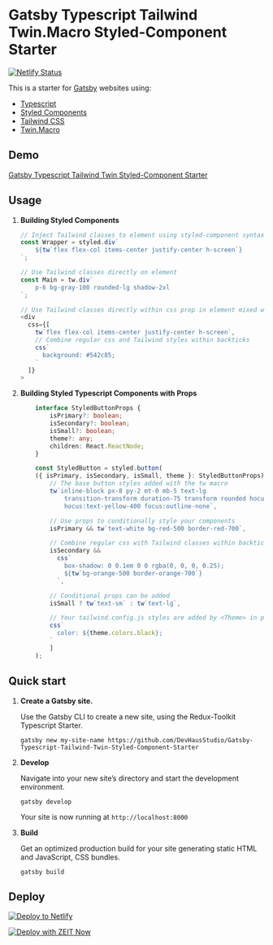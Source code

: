 # Gatsby Typescript Tailwind Twin.Macro Styled-Component Starter

[![Netlify Status](https://api.netlify.com/api/v1/badges/f3a1349e-ba39-4c41-a9e9-a5714ccd4f19/deploy-status)](https://app.netlify.com/sites/gatsby-typescript-tailwind-twin-styled-component-starter/deploys)

This is a starter for [Gatsby](https://www.gatsbyjs.org/) websites using:

- [Typescript](https://www.typescriptlang.org/)
- [Styled Components](https://styled-components.com/)
- [Tailwind CSS](https://tailwindcss.com/)
- [Twin.Macro](https://github.com/ben-rogerson/twin.macro)

## Demo

[Gatsby Typescript Tailwind Twin Styled-Component Starter](https://gatsby-typescript-tailwind-twin-styled-component-starter.netlify.app/)

## Usage

1.  **Building Styled Components**
    ``` typescript
    // Inject Tailwind classes to element using styled-component syntax
    const Wrapper = styled.div`
        ${tw`flex flex-col items-center justify-center h-screen`}
    `;
    
    // Use Tailwind classes directly on element
    const Main = tw.div`
        p-6 bg-gray-100 rounded-lg shadow-2xl
    `;
    
    // Use Tailwind classes directly within css prop in element mixed with css.
    <div
      css={[
        tw`flex flex-col items-center justify-center h-screen`,
        // Combine regular css and Tailwind styles within backticks
        css`
          background: #542c85;
        `
      ]}
    >
    ```
   
2.  **Building Styled Typescript Components with Props**
    ``` typescript
        interface StyledButtonProps {
            isPrimary?: boolean;
            isSecondary?: boolean;
            isSmall?: boolean;
            theme?: any;
            children: React.ReactNode;
        }

        const StyledButton = styled.button(
        ({ isPrimary, isSecondary, isSmall, theme }: StyledButtonProps) => [
            // The base button styles added with the tw macro
            tw`inline-block px-8 py-2 mt-0 mb-5 text-lg 
                transition-transform duration-75 transform rounded hocus:scale-105 
                hocus:text-yellow-400 focus:outline-none`,

            // Use props to conditionally style your components
            isPrimary && tw`text-white bg-red-500 border-red-700`,

            // Combine regular css with Tailwind classes within backticks
            isSecondary &&
              css`
                box-shadow: 0 0.1em 0 0 rgba(0, 0, 0, 0.25);
                ${tw`bg-orange-500 border-orange-700`}
              `,

            // Conditional props can be added
            isSmall ? tw`text-sm` : tw`text-lg`,

            // Your tailwind.config.js styles are added by <Theme> in pages/index.js
            css`
              color: ${theme.colors.black};
            `
            ]
        );
    ```

## Quick start

1.  **Create a Gatsby site.**

    Use the Gatsby CLI to create a new site, using the Redux-Toolkit Typescript Starter.

    ```shell
    gatsby new my-site-name https://github.com/DevHausStudio/Gatsby-Typescript-Tailwind-Twin-Styled-Component-Starter
    ```

2.  **Develop**

    Navigate into your new site’s directory and start the development environment.

    ```shell
    gatsby develop
    ```

    Your site is now running at `http://localhost:8000`

3.  **Build**

    Get an optimized production build for your site generating static HTML and JavaScript, CSS bundles.

    ```shell
    gatsby build
    ```

## Deploy

[![Deploy to Netlify](https://www.netlify.com/img/deploy/button.svg)](https://app.netlify.com/start/deploy?repository=https://github.com/DevHausStudio/Gatsby-Typescript-Tailwind-Twin-Styled-Component-Starter)

[![Deploy with ZEIT Now](https://zeit.co/button)](https://zeit.co/import/project?template=https://github.com/DevHausStudio/Gatsby-Typescript-Tailwind-Twin-Styled-Component-Starter)
